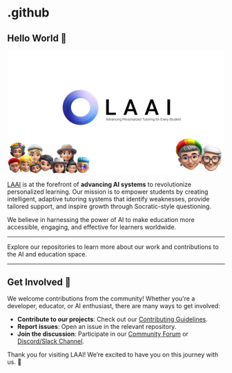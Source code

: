 # .github

## Hello World 👾

![LAAI Logo](../assets/cover.png)

[LAAI](https://laai.com) is at the forefront of **advancing AI systems** to revolutionize personalized learning. Our mission is to empower students by creating intelligent, adaptive tutoring systems that identify weaknesses, provide tailored support, and inspire growth through Socratic-style questioning.

We believe in harnessing the power of AI to make education more accessible, engaging, and effective for learners worldwide.

---

Explore our repositories to learn more about our work and contributions to the AI and education space.

---

## Get Involved 🤝

We welcome contributions from the community! Whether you're a developer, educator, or AI enthusiast, there are many ways to get involved:  
- **Contribute to our projects**: Check out our [Contributing Guidelines](link-to-contributing-guidelines).  
- **Report issues**: Open an issue in the relevant repository.  
- **Join the discussion**: Participate in our [Community Forum](link-to-forum) or [Discord/Slack Channel](https://laaiworkspace.slack.com/archives/C08DELGMMPC).  


Thank you for visiting LAAI! We’re excited to have you on this journey with us. 🚀  